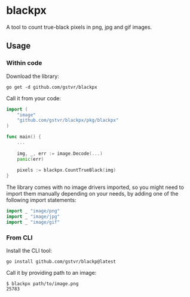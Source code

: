 # blackpx
A tool to count true-black pixels in png, jpg and gif images.

## Usage
### Within code
Download the library:
```
go get -d github.com/gstvr/blackpx
```

Call it from your code:
```go 
import (
    "image"
    "github.com/gstvr/blackpx/pkg/blackpx"
)

func main() {
    ...
    
    img, _, err := image.Decode(...)
    panic(err)
    
    pixels := blackpx.CountTrueBlack(img)
}
```

The library comes with no image drivers imported, so you might need to import them manually depending on your needs, by adding one of the following import statements:
``` go
import _ "image/png"
import _ "image/jpg"
import _ "image/gif"
```

### From CLI
Install the CLI tool:
```
go install github.com/gstvr/blackp@latest
```

Call it by providing path to an image:
```
$ blackpx path/to/image.png
25783
```
